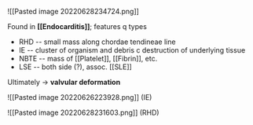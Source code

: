 ![[Pasted image 20220628234724.png]]

Found in **[[Endocarditis]]**; features q types
- RHD -- small mass along chordae tendineae line
- IE -- cluster of organism and debris c destruction of underlying tissue
- NBTE -- mass of [[Platelet]], [[Fibrin]], etc.
- LSE -- both side (?), assoc. [[SLE]]

Ultimately → **valvular deformation**

![[Pasted image 20220626223928.png]]
(IE)

![[Pasted image 20220628231603.png]]
(RHD)